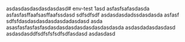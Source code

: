 asdasdasdasdasdasdasd# env-test 1asd
asfasfsafasdasda
asfasfasffaafsasffaafssdasd
sdfsdfsdf
asdasdasdadssdasdasda
asfasf
sdfsfdasdasdasdasdasdadasdasd
asda
asasfasfasfasfasdasdasdasdasdasdasdasdasda
asdasdadasdasdasd
asdasdasddfsdfsfsfsdfsdfasdasd
asdasdasd
